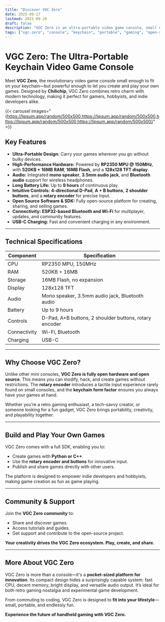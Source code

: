 ```yaml
---
title: "Discover VGC Zero"
date: 2025-09-17
lastmod: 2025-09-20
draft: false
description: "VGC Zero is an ultra-portable video game console, small enough for your keychain, designed for gamers and creators alike."
tags: ["vgc-zero", "console", "keychain", "portable", "gaming", "open-source"]
---
```


# VGC Zero: The Ultra-Portable Keychain Video Game Console

Meet **VGC Zero**, the revolutionary video game console small enough to fit on your keychain—but powerful enough to let you create and play your own games. Designed by **Chilichip**, VGC Zero combines retro charm with modern technology, making it perfect for gamers, hobbyists, and indie developers alike.

{{< carousel images="{https://lipsum.app/random/500x500,https://lipsum.app/random/500x500,https://lipsum.app/random/500x500,https://lipsum.app/random/500x500}" >}}

## Key Features

- **Ultra-Portable Design:** Carry your games wherever you go without bulky devices.  
- **High-Performance Hardware:** Powered by **RP2350 MPU @ 150MHz**, with **520KB + 16MB RAM**, **16MB Flash**, and a **128x128 TFT display**.  
- **Audio:** Integrated **mono speaker**, **3.5mm audio jack**, and **Bluetooth audio** support for wireless headphones.  
- **Long Battery Life:** Up to **9 hours** of continuous play.  
- **Intuitive Controls:** **4-directional D-Pad**, **A + B buttons**, **2 shoulder buttons**, and a **rotary encoder** for precise input.  
- **Open Source Software & SDK:** Fully open-source platform for creating, sharing, and selling games.  
- **Connectivity:** **ESP32-based Bluetooth and Wi-Fi** for multiplayer, updates, and community features.  
- **USB-C Charging:** Fast and convenient charging in any environment.  

---

## Technical Specifications

| Component | Specification |
|-----------|---------------|
| CPU       | RP2350 MPU, 150MHz |
| RAM       | 520KB + 16MB |
| Storage   | 16MB Flash, no expansion |
| Display   | 128x128 TFT |
| Audio     | Mono speaker, 3.5mm audio jack, Bluetooth audio |
| Battery   | Up to 9 hours |
| Controls  | D-Pad, A+B buttons, 2 shoulder buttons, rotary encoder |
| Connectivity | Wi-Fi, Bluetooth |
| Charging  | USB-C |

---

## Why Choose VGC Zero?

Unlike other mini consoles, **VGC Zero is fully open hardware and open source**. This means you can modify, hack, and create games without restrictions. The **rotary encoder** introduces a tactile input experience rarely found on small consoles, and the **keychain form factor** ensures you always have your games at hand.  

Whether you’re a retro gaming enthusiast, a tech-savvy creator, or someone looking for a fun gadget, VGC Zero brings portability, creativity, and playability together.

---

## Build and Play Your Own Games

VGC Zero comes with a full SDK, enabling you to:

- Create games with **Python or C++**.  
- Use the **rotary encoder and buttons** for innovative input.  
- Publish and share games directly with other users.  

The platform is designed to empower indie developers and hobbyists, making game creation as fun as game playing.

---

## Community & Support

Join the **VGC Zero community** to:

- Share and discover games.  
- Access tutorials and guides.  
- Get support and contribute to the open-source project.  

**Your creativity drives the VGC Zero ecosystem. Play, create, and share.**

---

## More About VGC Zero

VGC Zero is more than a console—it's a **pocket-sized platform for innovation**. Its compact design hides a surprisingly capable system: fast CPU, decent memory, bright display, and versatile audio output. It’s ideal for both retro gaming nostalgia and experimental game development.  

From commuting to coding, VGC Zero is designed to **fit into your lifestyle**—small, portable, and endlessly fun.  

**Experience the future of handheld gaming with VGC Zero.**
